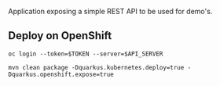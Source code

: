 Application exposing a simple REST API to be used for demo's.

## Deploy on OpenShift

```
oc login --token=$TOKEN --server=$API_SERVER

mvn clean package -Dquarkus.kubernetes.deploy=true -Dquarkus.openshift.expose=true
```
